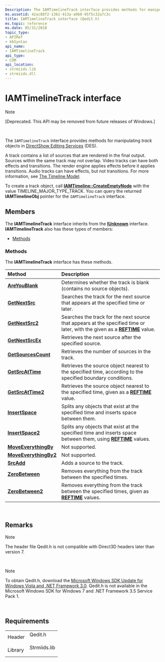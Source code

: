 ```yaml
---
Description: The IAMTimelineTrack interface provides methods for manipulating track objects in DirectShow Editing Services (DES).A track contains a list of sources that are rendered in the final output.
ms.assetid: 42ac88f2-1361-413a-a9b0-95f5c32a7c3c
title: IAMTimelineTrack interface (Qedit.h)
ms.topic: reference
ms.date: 05/31/2018
topic_type: 
- APIRef
- kbSyntax
api_name: 
- IAMTimelineTrack
api_type: 
- COM
api_location: 
- strmiids.lib
- strmiids.dll
---
```


# IAMTimelineTrack interface

> [!Note]  
> \[Deprecated. This API may be removed from future releases of Windows.\]

 

The `IAMTimelineTrack` interface provides methods for manipulating *track* objects in [DirectShow Editing Services](directshow-editing-services.md) (DES).

A track contains a list of sources that are rendered in the final output. Sources within the same track may not overlap. Video tracks can have both effects and transitions. The render engine applies effects before it applies transitions. Audio tracks can have effects, but not transitions. For more information, see [The Timeline Model](the-timeline-model.md).

To create a track object, call [**IAMTimeline::CreateEmptyNode**](iamtimeline-createemptynode.md) with the value TIMELINE\_MAJOR\_TYPE\_TRACK. You can query the returned **IAMTimelineObj** pointer for the `IAMTimelineTrack` interface.

## Members

The **IAMTimelineTrack** interface inherits from the [**IUnknown**](https://msdn.microsoft.com/en-us/library/ms680509(v=VS.85).aspx) interface. **IAMTimelineTrack** also has these types of members:

-   [Methods](#methods)

### Methods

The **IAMTimelineTrack** interface has these methods.



| Method                                                          | Description                                                                                                                                          |
|:----------------------------------------------------------------|:-----------------------------------------------------------------------------------------------------------------------------------------------------|
| [**AreYouBlank**](iamtimelinetrack-areyoublank.md)             | Determines whether the track is blank (contains no source objects).<br/>                                                                       |
| [**GetNextSrc**](iamtimelinetrack-getnextsrc.md)               | Searches the track for the next source that appears at the specified time or later.<br/>                                                       |
| [**GetNextSrc2**](iamtimelinetrack-getnextsrc2.md)             | Searches the track for the next source that appears at the specified time or later, with the given as a [**REFTIME**](reftime.md) value.<br/> |
| [**GetNextSrcEx**](iamtimelinetrack-getnextsrcex.md)           | Retrieves the next source after the specified source.<br/>                                                                                     |
| [**GetSourcesCount**](iamtimelinetrack-getsourcescount.md)     | Retrieves the number of sources in the track.<br/>                                                                                             |
| [**GetSrcAtTime**](iamtimelinetrack-getsrcattime.md)           | Retrieves the source object nearest to the specified time, according to the specified boundary conditions.<br/>                                |
| [**GetSrcAtTime2**](iamtimelinetrack-getsrcattime2.md)         | Retrieves the source object nearest to the specified time, given as a [**REFTIME**](reftime.md) value.<br/>                                   |
| [**InsertSpace**](iamtimelinetrack-insertspace.md)             | Splits any objects that exist at the specified time and inserts space between them.<br/>                                                       |
| [**InsertSpace2**](iamtimelinetrack-insertspace2.md)           | Splits any objects that exist at the specified time and inserts space between them, using [**REFTIME**](reftime.md) values.<br/>              |
| [**MoveEverythingBy**](iamtimelinetrack-moveeverythingby.md)   | Not supported.<br/>                                                                                                                            |
| [**MoveEverythingBy2**](iamtimelinetrack-moveeverythingby2.md) | Not supported.<br/>                                                                                                                            |
| [**SrcAdd**](iamtimelinetrack-srcadd.md)                       | Adds a source to the track.<br/>                                                                                                               |
| [**ZeroBetween**](iamtimelinetrack-zerobetween.md)             | Removes everything from the track between the specified times.<br/>                                                                            |
| [**ZeroBetween2**](iamtimelinetrack-zerobetween2.md)           | Removes everything from the track between the specified times, given as [**REFTIME**](reftime.md) values.<br/>                                |



 

## Remarks

> [!Note]  
> The header file Qedit.h is not compatible with Direct3D headers later than version 7.

 

> [!Note]  
> To obtain Qedit.h, download the [Microsoft Windows SDK Update for Windows Vista and .NET Framework 3.0](https://go.microsoft.com/fwlink/p/?linkid=129787). Qedit.h is not available in the Microsoft Windows SDK for Windows 7 and .NET Framework 3.5 Service Pack 1.

 

## Requirements



|                    |                                                                                         |
|--------------------|-----------------------------------------------------------------------------------------|
| Header<br/>  | <dl> <dt>Qedit.h</dt> </dl>      |
| Library<br/> | <dl> <dt>Strmiids.lib</dt> </dl> |



 

 




